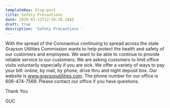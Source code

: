 ```yaml
---
templateKey: blog-post
title: Safety Precautions
date: 2020-03-12T12:59:39.244Z
draft: true
description: 'Safety Precautions '
---
```

With the spread of the Coronavirus continuing to spread across the state Grayson Utilities Commission wants to help protect the health and safety of our customers and employees. We want to be able to continue to provide reliable service to our customers.  We are asking customers to limit office visits voluntarily especially if you are sick.  We offer a variety of ways to pay your bill:  online, by mail, by phone, drive thru and night deposit box.  Our website is www.graysonutilities.com.  The phone number for our office is 606-474-7569.  Please contact our office if you have questions.

Thank You

GUC
